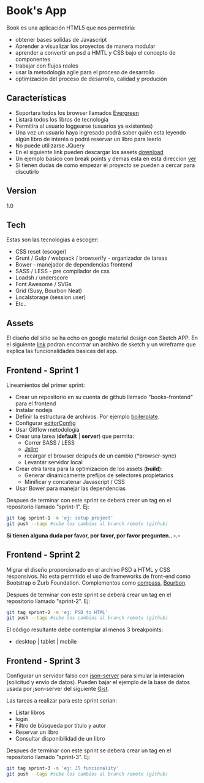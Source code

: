 Book's App
=========

Book es una aplicación HTML5 que nos permetiría:

  - obtener bases solidas de Javascript
  - Aprender a visualizar los proyectos de manera modular
  - aprender a convertir un psd a HMTL y CSS bajo el concepto de componentes
  - trabajar con flujos reales
  - usar la metodologia agile para el proceso de desarrollo
  - optimización del proceso de desarrollo, calidad y produción

## Características
  - Soportara todos los browser llamados [Evergreen](http://eisenbergeffect.bluespire.com/evergreen-browsers/)
  - Listará todos los libros de tecnología
  - Permitira al usuario loggearse (usuarios ya existentes)
  - Una vez un usuario haya ingresado podrá saber quién esta leyendo algún libro de interés o podrá reservar un libro para leerlo
  - No puede utilizarse JQuery
  - En el siguiente link pueden descargar los assets [download](https://drive.google.com/folderview?id=0B08r1h3RbqoEdC12NVdjYl80SHc&usp=sharing)
  - Un ejemplo basico con break points y demas esta en esta direccion [ver](http://jgatjens.github.io/books-frontend/)
  - Si tienen dudas de como empezar el proyecto se pueden a cercar para discutirlo
  
Version
----
1.0

Tech
-----------

Estas son las tecnologías a escoger:

* CSS reset (escoger)
* Grunt / Gulp / webpack / browserify - organizador de tareas
* Bower        - manejador de dependencias frontend
* SASS / LESS  - pre compilador de css
* Loadsh / underscore  
* Font Awesome / SVGs
* Grid (Susy, Bourbon Neat)
* Localstorage (session user)
* Etc..

Assets 
-----------

El diseño del sitio se ha echo en google material design con Sketch APP. En el siguiente [link](https://drive.google.com/open?id=0B08r1h3RbqoEdC12NVdjYl80SHc) podran encontrar un archivo de sketch y un wireframe que explica las funcionalidades basicas del app. 


## Frontend - Sprint 1

Lineamientos del primer sprint:

- Crear un repositorio en su cuenta de github llamado "books-frontend" para el frontend
- Instalar nodejs
- Definir la estructura de archivos. Por ejemplo [boilerplate](https://github.com/h5bp/html5-boilerplate).
- Configurar [editorConfig](http://editorconfig.org/)
- Usar Gitflow metodologia
- Crear una tarea (**default** | **server**) que permita:
    - Correr SASS / LESS
    - [Jslint](http://www.jslint.com/)
    - recargar el browser después de un cambio (*browser-sync)
    - Levantar servidor local
- Crear otra tarea para la optimizacion de los assets (**build**): 
    - Generar dinámicamente prefijos de selectores propietarios
    - Minificar y concatenar Javascript / CSS
- Usar Bower para manejar las dependencias

Despues de terminar con este sprint se deberá crear un tag en el repositorio llamado "sprint-1". Ej:
```sh
git tag sprint-1 -m 'ej: setup project'
git push --tags #sube los cambios al branch remoto (github)
```

**Si tienen alguna duda por favor, por favor, por favor pregunten.. -.-**

## Frontend - Sprint 2

Migrar el diseño proporcionado en el archivo PSD a HTML y CSS responsivos. No esta permitido el uso de frameworks de front-end como Bootstrap o Zurb Foundation. Complementos como [compass](http://compass-style.org/), [Bourbon](http://bourbon.io/).

Despues de terminar con este sprint se deberá crear un tag en el repositorio llamado "sprint-2". Ej:
```sh
git tag sprint-2 -m 'ej: PSD to HTML'
git push --tags #sube los cambios al branch remoto (github)
```

El código resultante debe contemplar al menos 3 breakpoints:

- desktop | tablet | mobile

## Frontend - Sprint 3

Configurar un servidor falso con [json-server](https://www.npmjs.com/package/json-server) para simular la interación (solicitud y envío de datos). Pueden bajar el ejemplo de la base de datos usada por json-server del siguiente   [Gist](https://gist.github.com/jgatjens/46137507694d99454c1b).

Las tareas a realizar para este sprint serian:
- Listar libros
- login
- Filtro de búsqueda por título y autor
- Reservar un libro
- Consultar disponibilidad de un libro

Despues de terminar con este sprint se deberá crear un tag en el repositorio llamado "sprint-3". Ej:
```sh
git tag sprint-3 -m 'ej: JS funcionality'
git push --tags #sube los cambios al branch remoto (github)
``` 
